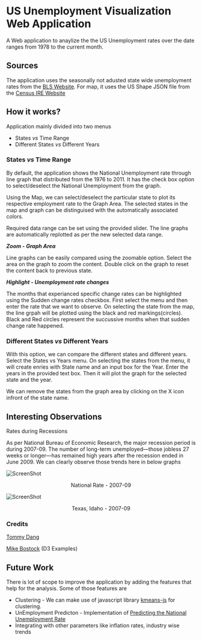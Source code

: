 
# US Unemployment Visualization Web Application
A Web application to anaylize the the US Unemployment rates over the date ranges from 1978 to the current month.

## Sources
The application uses the seasonally not adusted state wide unemployment rates from the [BLS Website](http://www.bls.gov/). For map, it  uses the US Shape JSON file from the [Census IRE Website](http://census.ire.org/)

## How it works?

Application mainly divided into two menus
- States _vs_ Time Range
- Different States _vs_ Different Years

### States _vs_ Time Range

By default, the application shows the National Unemployment rate through line graph that distributed from the 1976 to 2011. It has the check box option to select/deselect the National Unemployment from the graph.

Using the Map, we can select/deselect the particular state to plot its respective employment rate to the Graph Area.
The selected states in the map and graph can be distinguised with the automatically associated colors.

Required data range can be set using the provided slider. The line graphs are automatically replotted as per the new  selected data range.

_**Zoom - Graph Area**_

Line graphs can be easily compared using the zoomable option. Select the area on the graph to zoom the content. Double click on the graph to reset the content back to previous state.

_**Highlight - Unemployment rate changes**_

The months that experianced specific change rates can be highlighted using the Sudden change rates checkbox. First select the menu and then enter the rate that we want to observe. On selecting the state from the map, the line grpah will be plotted using the black and red markings(circles). 
Black and Red circles represent the succussive months when that sudden change rate happened.

### Different States _vs_ Different Years

With this option, we can compare the different states and different years.
Select the States vs Years menu. On selecting the states from the menu, it will create enries with State name and an input box for the Year. Enter the years in the provided text box. Then it will plot the graph for the selected state and the year.

We can remove the states from the graph area by clicking on the X icon infront of the state name.

## Interesting Observations

Rates during Recessions

As per National Bureau of Economic Research, the major recession period is during 2007-09. The number of long-term unemployed—those jobless 27 weeks or longer—has remained high years after the recession ended in June 2009.
We can clearly observe those trends here in below graphs

![ScreenShot](https://github.com/manorepo/CS5331_Visualization_Mano_Project1/blob/master/Images/National%20Rate%20during%202007%20-%2009.png)
<p style="text-align:center">National Rate - 2007-09</p>

![ScreenShot](https://github.com/manorepo/CS5331_Visualization_Mano_Project1/blob/master/Images/Texas%20during%202007%20-%2009.png)
<p style="text-align:center">Texas, Idaho - 2007-09</p>
				


### Credits
[Tommy Dang](https://github.com/TuanNhonDang)

[Mike Bostock](http://bl.ocks.org/mbostock) (D3 Examples)

## Future Work

There is lot of scope to improve the application by adding the features that help for the analysis. Some of those features are
- Clustering - We can make use of javascript library [kmeans-js](https://www.npmjs.com/package/kmeans-js) for clustering.
- UnEmployment Predicton - Implementation of [Predicting the National Unemployment Rate](http://www.bls.gov/ore/pdf/cp940140.pdf) 
- Integrating with other parameters like inflation rates, industry wise trends








    